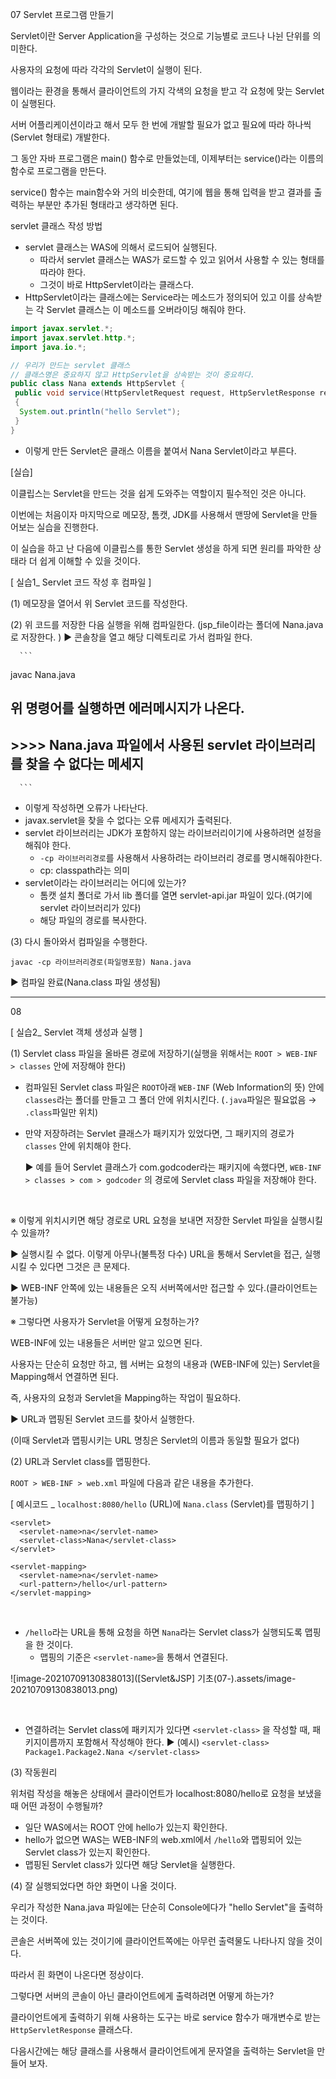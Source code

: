 07 Servlet 프로그램 만들기



Servlet이란 Server Application을 구성하는 것으로 기능별로 코드나 나뉜 단위를 의미한다.

사용자의 요청에 따라 각각의 Servlet이 실행이 된다.

웹이라는 환경을 통해서 클라이언트의 가지 각색의 요청을 받고 각 요청에 맞는 Servlet이 실행된다.



서버 어플리케이션이라고 해서 모두 한 번에 개발할 필요가 없고 필요에 따라 하나씩(Servlet 형태로) 개발한다.

그 동안 자바 프로그램은 main() 함수로 만들었는데, 이제부터는 service()라는 이름의 함수로 프로그램을 만든다.

service() 함수는 main함수와 거의 비슷한데, 여기에 웹을 통해 입력을 받고 결과를 출력하는 부분만 추가된 형태라고 생각하면 된다.



servlet 클래스 작성 방법

* servlet 클래스는 WAS에 의해서 로드되어 실행된다.  
  * 따라서 servlet 클래스는 WAS가 로드할 수 있고 읽어서 사용할 수 있는 형태를 따라야 한다.
  * 그것이 바로 HttpServlet이라는 클래스다.
* HttpServlet이라는 클래스에는 Service라는 메소드가 정의되어 있고 이를 상속받는 각 Servlet 클래스는 이 메소드를 오버라이딩 해줘야 한다.

```java
import javax.servlet.*;
import javax.servlet.http.*;
import java.io.*;

// 우리가 만드는 servlet 클래스
// 클래스명은 중요하지 않고 HttpServlet을 상속받는 것이 중요하다.
public class Nana extends HttpServlet {
 public void service(HttpServletRequest request, HttpServletResponse response) throws IOException, ServletException
 {
  System.out.println("hello Servlet");
 }
}
```

* 이렇게 만든 Servlet은 클래스 이름을 붙여서 Nana Servlet이라고 부른다.



[실습]

이클립스는 Servlet을 만드는 것을 쉽게 도와주는 역할이지 필수적인 것은 아니다.

이번에는 처음이자 마지막으로 메모장, 톰캣, JDK를 사용해서 맨땅에 Servlet을 만들어보는 실습을 진행한다.

이 실습을 하고 난 다음에 이클립스를 통한 Servlet 생성을 하게 되면 원리를 파악한 상태라 더 쉽게 이해할 수 있을 것이다. 



[ 실습1_ Servlet 코드 작성 후 컴파일 ]

(1) 메모장을 열어서 위 Servlet 코드를 작성한다.

(2) 위 코드를 저장한 다음 실행을 위해 컴파일한다. (jsp_file이라는 폴더에 Nana.java로 저장한다. )
     ▶ 콘솔창을 열고 해당 디렉토리로 가서 컴파일 한다. 

      ```
javac Nana.java  

## 위 명령어를 실행하면 에러메시지가 나온다.
## >>>> Nana.java 파일에서 사용된 servlet 라이브러리를 찾을 수 없다는 메세지
      ```

* 이렇게 작성하면 오류가 나타난다. 
* javax.servlet을 찾을 수 없다는 오류 메세지가 출력된다. 
* servlet 라이브러리는 JDK가 포함하지 않는 라이브러리이기에 사용하려면 설정을 해줘야 한다. 
  * `-cp 라이브러리경로`를 사용해서 사용하려는 라이브러리 경로를 명시해줘야한다.
  * cp: classpath라는 의미
* servlet이라는 라이브러리는 어디에 있는가?
  * 톰캣 설치 폴더로 가서 lib 폴더를 열면 servlet-api.jar 파일이 있다.(여기에 servlet 라이브러리가 있다)
  * 해당 파일의 경로를 복사한다.

(3) 다시 돌아와서 컴파일을 수행한다.

```
javac -cp 라이브러리경로(파일명포함) Nana.java
```

▶ 컴파일 완료(Nana.class 파일 생성됨)



---

08

[ 실습2_ Servlet 객체 생성과 실행 ]

(1) Servlet class 파일을 올바른 경로에 저장하기(실행을 위해서는 `ROOT > WEB-INF > classes` 안에 저장해야 한다)

* 컴파일된 Servlet class 파일은 `ROOT`아래 `WEB-INF` (Web Information의 뜻) 안에 `classes`라는 폴더를 만들고 그 폴더 안에 위치시킨다. (`.java`파일은 필요없음 →  `.class`파일만 위치)

* 만약 저장하려는 Servlet 클래스가 패키지가 있었다면, 그 패키지의 경로가 `classes` 안에 위치해야 한다.

  ▶ 예를 들어 Servlet 클래스가 com.godcoder라는 패키지에 속했다면, `WEB-INF > classes > com > godcoder` 의 경로에 Servlet class 파일을 저장해야 한다. 

​     

※ 이렇게 위치시키면 해당 경로로 URL 요청을 보내면 저장한 Servlet 파일을 실행시킬 수 있을까?

▶ 실행시킬 수 없다. 이렇게 아무나(불특정 다수) URL을 통해서 Servlet을 접근, 실행시킬 수 있다면 그것은 큰 문제다. 

▶ WEB-INF 안쪽에 있는 내용들은 오직 서버쪽에서만 접근할 수 있다.(클라이언트는 불가능)



※ 그렇다면 사용자가 Servlet을 어떻게 요청하는가?

WEB-INF에 있는 내용들은 서버만 알고 있으면 된다. 

사용자는 단순히 요청만 하고, 웹 서버는 요청의 내용과 (WEB-INF에 있는) Servlet을 Mapping해서 연결하면 된다.

즉, 사용자의 요청과 Servlet을 Mapping하는 작업이 필요하다.

▶ URL과 맵핑된 Servlet 코드를 찾아서 실행한다.

(이때 Servlet과 맵핑시키는 URL 명칭은 Servlet의 이름과 동일할 필요가 없다)



(2) URL과 Servlet class를 맵핑한다.

`ROOT > WEB-INF > web.xml` 파일에 다음과 같은 내용을 추가한다.

[ 예시코드 _ `localhost:8080/hello` (URL)에 `Nana.class` (Servlet)를 맵핑하기 ]

```
<servlet>
  <servlet-name>na</servlet-name>
  <servlet-class>Nana</servlet-class>
</servlet>

<servlet-mapping>
  <servlet-name>na</servlet-name>
  <url-pattern>/hello</url-pattern>  
</servlet-mapping>
```

​    

* `/hello`라는 URL을 통해 요청을 하면 `Nana`라는 Servlet class가 실행되도록 맵핑을 한 것이다.
  * 맵핑의 기준은 `<servlet-name>`을 통해서 연결된다.

![image-20210709130838013]([Servlet&JSP] 기초(07-).assets/image-20210709130838013.png)

​     

* 연결하려는 Servlet class에 패키지가 있다면 `<servlet-class>` 을 작성할 때, 패키지이름까지 포함해서 작성해야 한다. 
  ▶ (예시) `<servlet-class> Package1.Package2.Nana </servlet-class>`





(3) 작동원리

위처럼 작성을 해놓은 상태에서 클라이언트가 localhost:8080/hello로 요청을 보냈을 때 어떤 과정이 수행될까?

* 일단 WAS에서는 ROOT 안에 hello가 있는지 확인한다.
* hello가 없으면 WAS는 WEB-INF의 web.xml에서 `/hello`와 맵핑되어 있는 Servlet class가 있는지 확인한다.
* 맵핑된 Servlet class가 있다면 해당 Servlet을 실행한다.



(4) 잘 실행되었다면 하얀 화면이 나올 것이다.

우리가 작성한 Nana.java 파일에는 단순히 Console에다가 "hello Servlet"을 출력하는 것이다.

콘솔은 서버쪽에 있는 것이기에 클라이언트쪽에는 아무런 출력물도 나타나지 않을 것이다. 

따라서 흰 화면이 나온다면 정상이다. 



그렇다면 서버의 콘솔이 아닌 클라이언트에게 출력하려면 어떻게 하는가?

클라이언트에게 출력하기 위해 사용하는 도구는 바로 service 함수가 매개변수로 받는`HttpServletResponse` 클래스다. 



다음시간에는 해당 클래스를 사용해서 클라이언트에게 문자열을 출력하는 Servlet을 만들어 보자.

